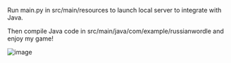 Run main.py in src/main/resources to launch local server to integrate with Java.

Then compile Java code in src/main/java/com/example/russianwordle and enjoy my game!

![image](https://github.com/user-attachments/assets/6f37d7b7-6372-4360-8a56-69e6b41e97a0)

